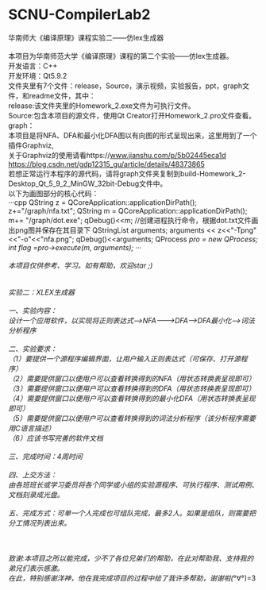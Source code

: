 # SCNU-CompilerLab2
华南师大《编译原理》课程实验二——仿lex生成器<br>
<br>
本项目为华南师范大学《编译原理》课程的第二个实验——仿lex生成器。<br>
开发语言：C++<br>
开发环境：Qt5.9.2<br>
文件夹里有7个文件：release，Source，演示视频，实验报告，ppt，graph文件，和readme文件，其中：<br>
release:该文件夹里的Homework_2.exe文件为可执行文件。<br>
Source:包含本项目的源文件，使用Qt Creator打开Homework_2.pro文件查看。<br>
graph：<br>
本项目是将NFA、DFA和最小化DFA图以有向图的形式呈现出来，这里用到了一个插件Graphviz,<br>
关于Graphviz的使用请看https://www.jianshu.com/p/5b02445eca1d
https://blog.csdn.net/gdp12315_gu/article/details/48373865<br>
若想正常运行本程序的源代码，请将graph文件夹复制到build-Homework_2-Desktop_Qt_5_9_2_MinGW_32bit-Debug文件中。<br>
以下为画图部分的核心代码：<br>
···cpp
    QString z = QCoreApplication::applicationDirPath();
    z+="/graph/nfa.txt";
    QString m = QCoreApplication::applicationDirPath();
    m+= "/graph/dot.exe";
    qDebug()<<m;
    //创建进程执行命令，根据dot.txt文件画出png图并保存在其目录下
    QStringList arguments;
    arguments << z<<"-Tpng"<<"-o"<<"nfa.png";
    qDebug()<<arguments;
    QProcess *pro = new QProcess;
    int flag =pro->execute(m, arguments);
 ···
<br><br>
本项目仅供参考、学习。如有帮助，欢迎star ;)<br>
<br>
<br>
 实验二：XLEX生成器<br>
<br>
一、实验内容：<br>
设计一个应用软件，以实现将正则表达式-->NFA--->DFA-->DFA最小化-->词法分析程序<br>
<br>
二、实验要求：<br>
 （1）要提供一个源程序编辑界面，让用户输入正则表达式（可保存、打开源程序）<br>
 （2）需要提供窗口以便用户可以查看转换得到的NFA（用状态转换表呈现即可）<br>
 （3）需要提供窗口以便用户可以查看转换得到的DFA（用状态转换表呈现即可）<br>
 （4）需要提供窗口以便用户可以查看转换得到的最小化DFA（用状态转换表呈现即可）<br>
 （5）需要提供窗口以便用户可以查看转换得到的词法分析程序（该分析程序需要用C语言描述）<br>
 （6）应该书写完善的软件文档<br>
<br>
三、完成时间：4周时间<br>
<br>
四、上交方法：<br>
    由各班班长或学习委员将各个同学或小组的实验源程序、可执行程序、测试用例、文档刻录成光盘。<br>
<br>
五、完成方式：可单一个人完成也可组队完成，最多2人。如果是组队，则需要把分工情况列表出来。<br>
<br><br><br>
致谢:本项目之所以能完成，少不了各位兄弟们的帮助，在此对帮助我、支持我的弟兄们表示感激。<br>
在此，特别感谢洋神，他在我完成项目的过程中给了我许多帮助，谢谢啦(*°∀°)=3 <br>

